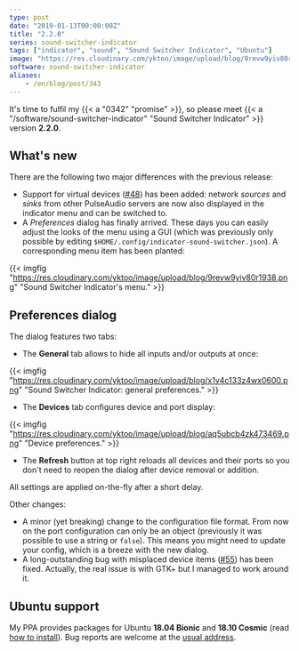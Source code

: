 ```yaml
---
type: post
date: "2019-01-13T00:00:00Z"
title: "2.2.0"
series: sound-switcher-indicator
tags: ["indicator", "sound", "Sound Switcher Indicator", "Ubuntu"]
image: "https://res.cloudinary.com/yktoo/image/upload/blog/9revw9yiv80r1938.png"
software: sound-switcher-indicator
aliases:
    - /en/blog/post/343
---
```


It's time to fulfil my {{< a "0342" "promise" >}}, so please meet {{< a "/software/sound-switcher-indicator" "Sound Switcher Indicator" >}} version **2.2.0**.

<!--more-->

## What's new

There are the following two major differences with the previous release:

* Support for virtual devices ([#48](https://github.com/yktoo/indicator-sound-switcher/issues/48)) has been added: network *sources* and *sinks* from other PulseAudio servers are now also displayed in the indicator menu and can be switched to.
* A *Preferences* dialog has finally arrived. These days you can easily adjust the looks of the menu using a GUI (which was previously only possible by editing `$HOME/.config/indicator-sound-switcher.json`). A corresponding menu item has been planted:

{{< imgfig "https://res.cloudinary.com/yktoo/image/upload/blog/9revw9yiv80r1938.png" "Sound Switcher Indicator's menu." >}}

## Preferences dialog

The dialog features two tabs:

* The **General** tab allows to hide all inputs and/or outputs at once:

{{< imgfig "https://res.cloudinary.com/yktoo/image/upload/blog/x1v4c133z4wx0600.png" "Sound Switcher Indicator: general preferences." >}}
* The **Devices** tab configures device and port display:

{{< imgfig "https://res.cloudinary.com/yktoo/image/upload/blog/aq5ubcb4zk473469.png" "Device preferences." >}}
* The **Refresh** button at top right reloads all devices and their ports so you don't need to reopen the dialog after device removal or addition.

All settings are applied on-the-fly after a short delay.

Other changes:

* A minor (yet breaking) change to the configuration file format. From now on the port configuration can only be an object (previously it was possible to use a string or `false`). This means you might need to update your config, which is a breeze with the new dialog.
* A long-outstanding bug with misplaced device items ([#55](https://github.com/yktoo/indicator-sound-switcher/issues/55)) has been fixed. Actually, the real issue is with GTK+ but I managed to work around it.

## Ubuntu support

My PPA provides packages for Ubuntu **18.04 Bionic** and **18.10 Cosmic** (read [how to install](https://github.com/yktoo/indicator-sound-switcher/blob/master/doc/install.md)). Bug reports are welcome at the [usual address](https://github.com/yktoo/indicator-sound-switcher/issues/).
